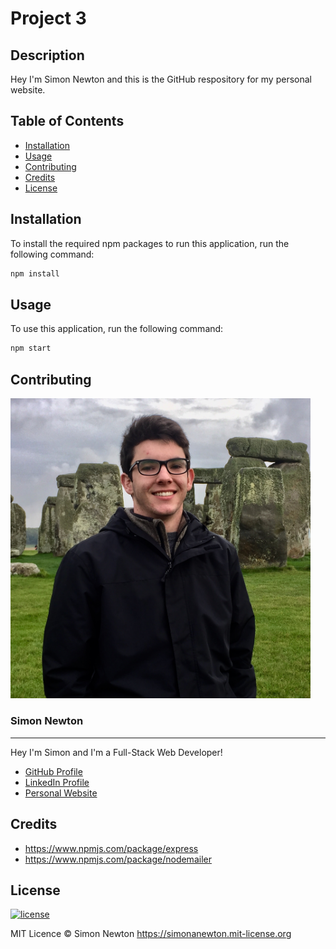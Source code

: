 # Project 3

## Description

Hey I'm Simon Newton and this is the GitHub respository for my personal website.

## Table of Contents

* [Installation](#installation)
* [Usage](#usage)
* [Contributing](#contributing)
* [Credits](#credits)
* [License](#license)

## Installation

To install the required npm packages to run this application, run the following command:
```sh
npm install
```

## Usage

To use this application, run the following command:
```sh
npm start
```

## Contributing

<link rel="stylesheet" href="./public/assets/css/markdown.css">

<div id="container">
    <div style="padding-right: 1.5rem;" id="img-div">
        <a href="https://github.com/simonanewton">
            <img src="public/assets/images/profile-pic.jpg" alt="Profile Picture" id="profile-img" />
        </a>
    </div>
    <div>
        <h3><b>Simon Newton</b></h3>
        <hr>
        <p>
            Hey I'm Simon and I'm a Full-Stack Web Developer!
        </p>
        <ul id="social-ul">
            <li>
                <a href="https://github.com/simonanewton" target="_blank">GitHub Profile</a>
            </li>
            <li>
                <a href="https://www.linkedin.com/in/simon-newton-2a7440129/" target="_blank">LinkedIn Profile</a>
            </li>
            <li>
                <a href="https://simonanewton.herokuapp.com/" target="_blank">Personal Website</a>
            </li>
        </ul>
    </div>
</div>

## Credits

* https://www.npmjs.com/package/express
* https://www.npmjs.com/package/nodemailer

## License

[![license](https://img.shields.io/badge/license-MIT-green)](https://simonanewton.mit-license.org)

MIT Licence &copy; Simon Newton <https://simonanewton.mit-license.org>
